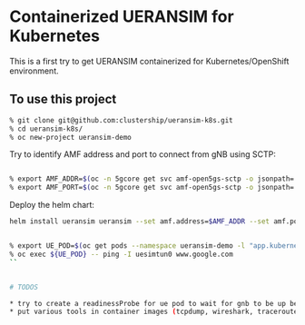 # Containerized UERANSIM for Kubernetes

This is a first try to get UERANSIM containerized for Kubernetes/OpenShift environment.

## To use this project

```bash
% git clone git@github.com:clustership/ueransim-k8s.git
% cd ueransim-k8s/
% oc new-project ueransim-demo
```

Try to identify AMF address and port to connect from gNB using SCTP:

```bash

% export AMF_ADDR=$(oc -n 5gcore get svc amf-open5gs-sctp -o jsonpath='{.spec.clusterIP}')
% export AMF_PORT=$(oc -n 5gcore get svc amf-open5gs-sctp -o jsonpath='{.spec.ports[0].port}')

```

Deploy the helm chart:

```bash
helm install ueransim ueransim --set amf.address=$AMF_ADDR --set amf.port=$AMF_PORT
```


```bash

% export UE_POD=$(oc get pods --namespace ueransim-demo -l "app.kubernetes.io/name=ueransim,app.kubernetes.io/instance=ueransim,app.kubernetes.io/service=ueransim-nr-ue" -o jsonpath="{.items[0].metadata.name}")
% oc exec ${UE_POD} -- ping -I uesimtun0 www.google.com
``


# TODOS

* try to create a readinessProbe for ue pod to wait for gnb to be up before starting (or use an init container)
* put various tools in container images (tcpdump, wireshark, traceroute, nc, curl...) to get better experience.

